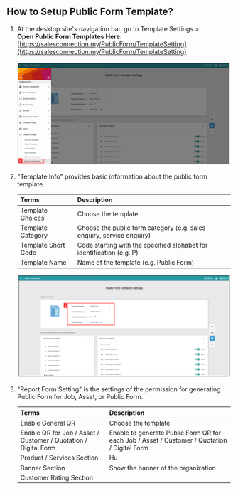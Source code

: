 ## How to Setup Public Form Template?

1. At the desktop site's navigation bar, go to Template Settings > .<br>
   **Open Public Form Templates Here:** [https://salesconnection.my/PublicForm/TemplateSetting](https://salesconnection.my/PublicForm/TemplateSetting)<br>

   <p align="center">
      <img src="img/Public_Form_Template_Settings_Step_1.png" alt="Public Form Template Step 1">
   </p>

2. "Template Info" provides basic information about the public form template.

   | Terms | Description |
   |-------|:---------|
   | Template Choices | Choose the template |
   | Template Category | Choose the public form category (e.g. sales enquiry, service enquiry) |
   | Template Short Code | Code starting with the specified alphabet for identification (e.g. P) |
   | Template Name | Name of the template (e.g. Public Form) |

   <p align="center">
      <img src="img/Public_Form_Template_Settings_Step_2.png" alt="Public Form Template Step 2">
   </p>

3. "Report Form Setting" is the settings of the permission for generating Public Form for Job, Asset, or Public Form.

   | Terms | Description |
   |-------|:---------|
   | Enable General QR | Choose the template |
   | Enable QR for Job / Asset / Customer / Quotation / Digital Form | Enable to generate Public Form QR for each Job / Asset / Customer / Quotation / Digital Form |
   | Product / Services Section | Hu
   | Banner Section | Show the banner of the organization
   | Customer Rating Section | 
